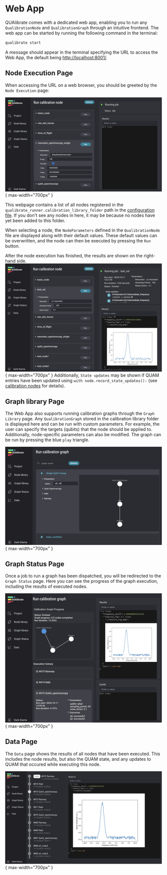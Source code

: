 # Web App

QUAlibrate comes with a dedicated web app, enabling you to run any `QualibrationNode` and `QualibrationGraph` through an intuitive frontend.
The web app can be started by running the following command in the terminal:

```bash
qualibrate start
```
A message should appear in the terminal specifying the URL to access the Web App, the default being [http://localhost:8001/]().


## Node Execution Page

When accessing the URL on a web browser, you should be greeted by the `Node Execution` page:

![Node Page Before Execution](assets/web_app/node_page_before_execution.png){ max-width="700px" }

This webpage contains a list of all nodes registered in the  `qualibrate_runner.calibration_library_folder` path in the [configuration file](configuration.md).
If you don't see any nodes in here, it may be because no nodes have yet been added to this folder.

When selecting a node, the `NodeParameters` defined in the `QualibrationNode` file are displayed along with their default values.
These default values can be overwritten, and the node can then be executed by pressing the `Run` button.

After the node execution has finished, the results are shown on the right-hand side.
![Node Page After Execution](assets/web_app/node_page_after_execution.png){ max-width="700px" }
Additionally, `State updates` may be shown if QUAM entries have been updated using `with node.record_state_updates():` (see [calibration nodes](calibration_nodes.md) for details).


## Graph library Page

The Web App also supports running calibration graphs through the `Graph Library` page.
Any `QualibrationGraph` stored in the calibration library folder is displayed here and can be run with custom parameters.
For example, the user can specify the targets (qubits) that the node should be applied to.
Additionally, node-specific parameters can also be modified.
The graph can be run by pressing the blue `play` triangle.

![Graph Library Page](assets/web_app/graph_library_page.png){ max-width="700px" }


## Graph Status Page

Once a job to run a graph has been dispatched, you will be redirected to the `Graph Status` page.
Here you can see the progress of the graph execution, including the results of executed nodes.

![Graph Status Page](assets/web_app/graph_status_page.png){ max-width="700px" }

## Data Page

The `Data` page shows the results of all nodes that have been executed.
This includes the node results, but also the QUAM state, and any updates to QUAM that occured while executing this node.

![Node Page](assets/web_app/data_page.png){ max-width="700px" }